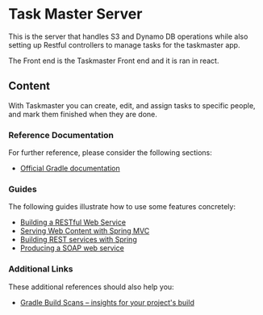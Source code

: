


# Task Master Server

This is the server that handles S3 and Dynamo DB operations while also setting up Restful controllers to manage tasks for the taskmaster app. 

The Front end is the Taskmaster Front end and it is ran in react. 

## Content 

With Taskmaster you can create, edit, and assign tasks to specific people, and mark them finished when they are done. 

### Reference Documentation
For further reference, please consider the following sections:

* [Official Gradle documentation](https://docs.gradle.org)

### Guides
The following guides illustrate how to use some features concretely:

* [Building a RESTful Web Service](https://spring.io/guides/gs/rest-service/)
* [Serving Web Content with Spring MVC](https://spring.io/guides/gs/serving-web-content/)
* [Building REST services with Spring](https://spring.io/guides/tutorials/bookmarks/)
* [Producing a SOAP web service](https://spring.io/guides/gs/producing-web-service/)

### Additional Links
These additional references should also help you:

* [Gradle Build Scans – insights for your project's build](https://scans.gradle.com#gradle)

